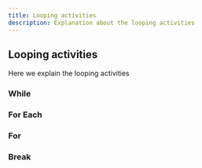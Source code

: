 ```yaml
---
title: Looping activities
description: Explanation about the looping activities
---
```


## Looping activities

Here we explain the looping activities

### While

### For Each

### For

### Break
